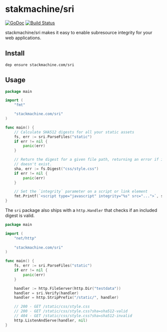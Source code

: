 # stakmachine/sri
[![GoDoc](https://godoc.org/stackmachine.com/sri?status.svg)](https://godoc.org/stackmachine.com/sri) [![Build Status](https://travis-ci.org/stackmachine/sri.svg?branch=master)](https://travis-ci.org/stackmachine/sri)

stackmachine/sri makes it easy to enable subresource integrity for your web
applications.

## Install

```
dep ensure stackmachine.com/sri
```

## Usage

```go
package main

import (
    "fmt"

    "stackmachine.com/sri"
)

func main() {
    // Calculate SHA512 digests for all your static assets
    fs, err := sri.ParseFiles("static")
    if err != nil {
        panic(err)
    }

    // Return the digest for a given file path, returning an error if it
    // doesn't exist.
    sha, err := fs.Digest("css/style.css")
    if err != nil {
        panic(err)
    }

    // Set the `integrity` parameter on a script or link element
    fmt.Printf(`<script type="javascript" integrity="%s" src="...">`, sha)
}
```

The `sri` package also ships with a `http.Handler` that checks if an included
digest is valid.

```go
package main

import (
    "net/http"
    
    "stackmachine.com/sri"
)

func main() {
    fs, err := sri.ParseFiles("static")
    if err != nil {
        panic(err)
    }

    handler := http.FileServer(http.Dir("testdata"))
    handler = sri.Verify(handler)
    handler = http.StripPrefix("/static/", handler)

    // 200 - GET /static/css/style.css 
    // 200 - GET /static/css/style.css?sha=sha512-valid
    // 404 - GET /static/css/style.css?sha=sha512-invalid
    http.ListenAndServe(handler, nil)
}
```
